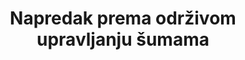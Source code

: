 ---
title: Napredak prema održivom upravljanju šumama
permalink: /15-2-1/
sdg_goal: 15
layout: indicator
indicator: 15.2.1
indicator_variable: null
graph: null
graph_type_description: null
graph_status_notes: unk
variable_description: null
variable_notes: null
un_designated_tier: '2'
un_custodial_agency: 'FAO  (Partnering  Agencies:  UNEP,  UNFCCC)'
target_id: '15.2'
has_metadata: true
rationale_interpretation: >-
  Definicija SFM od UN GA sadrži nekoliko ključnih aspekata, posebice da je održivo upravljanje šumom koncept koji se mijenja tijekom vremena i između zemalja čije  se ekološke, društvene i ekonomske okolnosti široko mijenjaju, ali da uvijek treba rješavati širok raspon vrijednosti šuma , uključujući ekonomske, društvene i ekološke vrijednosti, te uzeti u obzir međugeneracijsku jednakost. \ nVrlo jednostavna mjera promjena u šumskom podrucju, a bitna, a koristi se za cilj 15.1, nije dovoljna za pracenje održivog gospodarenja šumama u cjelini. Predloženi indeks kombinira dva aktualna indikatora (\ gubitak šuma \ "i \" certificirana područja \ ") s mjerama uporabe / degradacije (podindikator 2), očuvanja bioraznolikosti (podindikator 3) kako bi se dobio više zaokruženi prikaz održivog gospodarenja šumom. Daljnji  \"tematski" \ podindikatori potrebni su kako bi se osigurala sveobuhvatnija procjena SFM aspekata. Značenje četiriju podindikatora može se ukratko objasniti kako slijedi: \n\t1. trendovi u šumskoj površini presudni su za praćenje SFM-a: jasno, ako postoji značajna nekontrolirana deforestacija, upravljanje šumama nije održivo. Indikator se usredotočuje na promjenu jer ne postoji idealni udio šume u kopnenom pokrovu jer udio određuju povijest, ekološke okolnosti i konkurentsko korištenje zemljišta. Indikator pokriva neto učinak ostalih dijelova Cilja 15.2: \ "zaustaviti deforestaciju \" i \ "značajno povećati pošumljavanje i obnavljanje šuma \". Međutim, većina zemalja ima pouzdane podatke o komponentama ovog općeg trenda (krčenje šuma, pošumljavanje i obnavljanje šuma) za koje se mogu odrediti zasebni ciljevi, ako to žele. Ova komponenta uključuje koncept "neto trajnog šumskog gubitka" koji je trenutačno klasificiran kao  \"zeleno" \ i također se koristi za Cilj 15.1 \ n \ t2. Promjene u zalihi biomase određene su ravnotežom između povećanja volumena biomase drva (godišnji prirast) i smanjenja (prirodni gubici i štete zbog požara, insekata itd., I sječe drva).U održivom gospodarenju šuma, prirast je veći od gubitaka, tako da se zaliha biomase povećava ili se ne smanjuje, a ugljik se izdvaja iz atmosfere. S vrlo malo izuzetaka, pad ukupnih zaliha biomase, čak i ako se šumska površina ne smanji, podrazumijeva neodrživo upravljanje (i moguću degradacije). Budući je omjer drva i ugljika konstantan, bit će isti trendovi za zalihe ugljika kao i za biomasu drva. Stoga se jedan pokazatelj odnosi na zalihe ugljika i tokove i trendove u prirastu drva, a mogu se izraziti u m3 drva ili u tonama ugljika. \ n \ t3. Šumska područja koja su upravljana za očuvanje biološke raznolikosti su reprezentanti za trendove u biološkoj raznolikosti šume i jasna naznaka političke volje za uključivanje biološke raznolikosti u gospodarenje šumama. "CBD Aichi" Cilj 11 poziva svaku zemlju na očuvanje najmanje 17 posto kopnenih i unutarnjih voda, pa se to može smatrati ciljem za ovaj element. U tijeku je rad na razvijanju brojnih pokazatelja bioraznolikosti šuma, koji bi mogli biti korisni u budućnosti. \ n \ T4. Četvrti parametar gleda na područje unutar zemlje u kojoem se primjenjuje ključni alat za održivo gospodarenje šumama. Postojanje "plana upravljanja šumama" je neophodan alat za dugoročno upravljanje zasnovanom na dokazima. Područja koja su potvrdila sheme treće strane kao održivo upravljanje rade na temelju neovisno potvrđenog plana upravljanja. Dok se ne  zadovolji viši standard, valja istaknuti da postoje vrlo značajna područja održivog gospodarenja šumama koja nisu certificirana, bilo zbog toga što su njihovi vlasnici odlučili ne tražiti certifikaciju (koja je dobrovoljna i tržišna) ili zbog toga što za to područje ne postoji vjerodostojna (ili pristupačna) shema certifikacije. Ovo potonje vrijedi za većinu tropskih zemalja. Iz tog razloga, upotreba \ "područje certificirane šume \" kao jedini indikator može dati zavaravajući dojam.
goal_meta_link: 'http://unstats.un.org/sdgs/files/metadata-compilation/Metadata-Goal-15.pdf'
goal_meta_link_page: 5
indicator_name:  Napredak prema održivom upravljanju šumama
target: >-
  Do 2020. godine, promicati provedbu održivog upravljanja svih vrsta šuma, zaustaviti krčenje šuma, obnoviti degradirane šume i značajno povećati pošumljavanje i obnavljanje šuma na globalnoj razini.
source_title: null
source_notes: null
published: true  
indicator_definition: >-
  Održivo upravljanje šumom je središnji koncept za cilj 15 i cilj 15.1 kao i cilj 15.2. Formalno je definirana od strane Opće skupštine UN-a, kako slijedi: [dinamičan i razvojni koncept [koji ima za cilj održati i unaprijediti ekonomske, društvene i ekološke vrijednosti svih vrsta šuma, u korist sadašnjih i budućih generacija \. (Rezolucija A / RES / 62/98) Indikator održivog gospodarenja šumom s četiri potpomognutna indikatora može se koristiti kao osnovni pokazatelj napretka prema održivom upravljanju šumama od strane neke zemlje. Četiri pod-indikatora su \ t1.Godišnja prosječna postotna promjena u šumskoj površini tijekom zadnje dostupnog petogodišnjeg razdoblja \ t2. Godišnja prosječna postotna promjena zaliha ugljika u nadzemnoj biomasi tijekom zadnje dostupnog petogodišnjeg razdoblja \ t3. Udio šumskog područja čija primarna funkcija je očuvanje bioraznolikosti, najnovije razdoblje \ t4. Udio šumskog područja prema planu gospodarenja šumama, od čega je certificirano šumsko zemljište prema neovisnoj shemi certificiranja šuma, najnovijeg razdoblja. Za svaku od tih komponenti zemlje mogu postaviti nacionalne ciljeve, pratiti i izvijestiti o napretku. Četiri podindikatora bit će spojeni u jedan kompozitni indeks, ali ciljevi bi trebali bili postavljeni na razini pod-pokazatelja.Nakon što su nacionalne vlasti postavile ciljeve u smislu četiri pod-pokazatelja, a napredak mjeren u dogovorenom razdoblju, zemlje bi procjenjivale napredak (na putu prema prekoračenju cilja, na putu prema dosezanju cilja, napredak ali u nedovoljnom opsegu, nema značajnijeg ukupnog napretka, udaljavanje od cilja). Konačna vrijednost indeksa bila bi jednostavni aritmetički prosjek vrijednosti za četiri pod-pokazatelja. Korištenje nacionalnih ciljeva omogućuje svakoj zemlji da definira održivo gospodarenje šumama za vlastite specifične okolnosti, u okviru koherentnog međunarodnog okvira. Ciljevi na pod-pokazateljima također se mogu postaviti na regionalnoj ili globalnoj razini.
---
